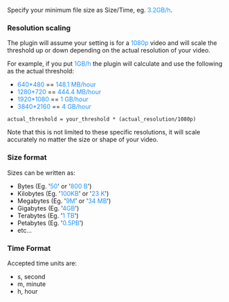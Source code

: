 Specify your minimum file size as Size/Time, eg. <span style="color:DodgerBlue">3.2GB/h</span>.

### Resolution scaling
The plugin will assume your setting is for a <span style="color:DodgerBlue">1080p</span> video and will scale the threshold up or down depending on the actual resolution of your video.


For example, if you put <span style="color:DodgerBlue">1GB/h</span> the plugin will calculate and use the following as the actual threshold:
- <span style="color:DodgerBlue">640*480</span> == <span style="color:DodgerBlue">148.1 MB/hour</span>
- <span style="color:DodgerBlue">1280*720</span> == <span style="color:DodgerBlue">444.4 MB/hour</span>
- <span style="color:DodgerBlue">1920*1080</span> == <span style="color:DodgerBlue">1 GB/hour</span>
- <span style="color:DodgerBlue">3840*2160</span> == <span style="color:DodgerBlue">4 GB/hour</span>

`actual_threshold = your_threshold * (actual_resolution/1080p)`

Note that this is not limited to these specific resolutions, it will scale accurately no matter the size or shape of your video.

### Size format
Sizes can be written as:

- Bytes (Eg. '<span style="color:DodgerBlue">50</span>' or '<span style="color:DodgerBlue">800 B</span>')
- Kilobytes (Eg. '<span style="color:DodgerBlue">100KB</span>' or '<span style="color:DodgerBlue">23 K</span>')
- Megabytes (Eg. '<span style="color:DodgerBlue">9M</span>' or '<span style="color:DodgerBlue">34 MB</span>')
- Gigabytes (Eg. '<span style="color:DodgerBlue">4GB</span>')
- Terabytes (Eg. '<span style="color:DodgerBlue">1 TB</span>')
- Petabytes (Eg. '<span style="color:DodgerBlue">0.5PB</span>')
- etc...

### Time Format
Accepted time units are:
- s, second
- m, minute
- h, hour